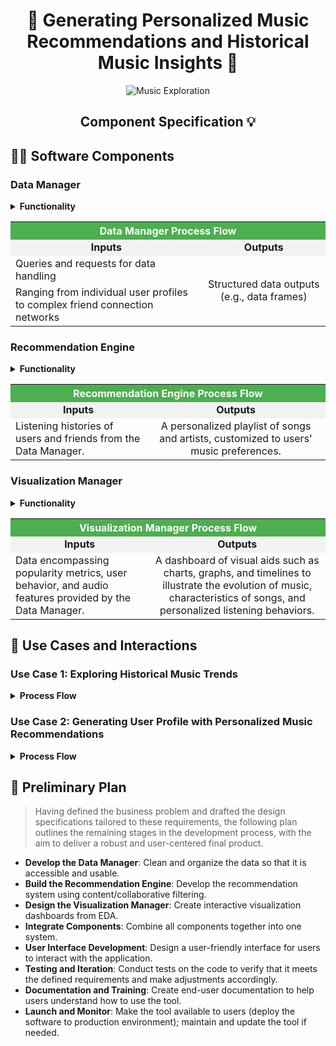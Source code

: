 <h1 align="center">🎵 Generating Personalized Music Recommendations and Historical Music Insights 🎵</h1>

<p align="center">
  <img src="../image/banner.png" alt="Music Exploration">
</p>
<h2 align="center"> Component Specification 💡</h2>



## 👩‍💻 Software Components

### Data Manager

<details>
<summary><b>Functionality</b></summary>
<p>This component manages all interactions with datasets including Spotify Dataset, Dummy User Data, User-Songs, and User-Friends data. It executes queries, filters, and aggregates data to meet various requirements.</p>
</details>

<table>
  <tr>
    <th colspan="2" style="text-align:center;background-color:#4CAF50;color:white;">Data Manager Process Flow</th>
  </tr>
  <tr>
    <td style="background-color:#f2f2f2;text-align:center;"><b>Inputs</b></td>
    <td style="background-color:#f2f2f2;text-align:center;"><b>Outputs</b></td>
  </tr>
  <tr>
    <td>Queries and requests for data handling</td>
    <td rowspan="2" style="vertical-align:middle;text-align:center;">Structured data outputs (e.g., data frames)</td>
  </tr>
  <tr>
    <td>Ranging from individual user profiles to complex friend connection networks</td>
  </tr>
</table>


### Recommendation Engine

<details>
<summary ><b>Functionality</b></summary>
<p>The core of the system is the Recommendation Engine, which utilizes collaborative filtering to produce music suggestions. It takes into account user preferences and social connections to generate relevant song and artist recommendations.</p>
</details>
<table>
  <tr>
    <th colspan="2" style="text-align:center;background-color:#4CAF50;color:white;">Recommendation Engine Process Flow</th>
  </tr>
  <tr>
    <td style="background-color:#f2f2f2;text-align:center;"><b>Inputs</b></td>
    <td style="background-color:#f2f2f2;text-align:center;"><b>Outputs</b></td>
  </tr>
  <tr>
    <td>Listening histories of users and friends from the Data Manager.</td>
    <td rowspan="2" style="vertical-align:middle;text-align:center;">A personalized playlist of songs and artists, customized to users' music preferences.</td>
  </tr>
</table>



### Visualization Manager

<details>
<summary><b>Functionality</b></summary>
<p>This component focuses on creating visual narratives from data, by transforming data into visualizations that highlights music trends, listening behaviors, and audio feature analysis, to engage and inform the users.</p>
</details>

<table>
  <tr>
    <th colspan="2" style="text-align:center;background-color:#4CAF50;color:white;">Visualization Manager Process Flow</th>
  </tr>
  <tr>
    <td style="background-color:#f2f2f2;text-align:center;"><b>Inputs</b></td>
    <td style="background-color:#f2f2f2;text-align:center;"><b>Outputs</b></td>
  </tr>
  <tr>
    <td>Data encompassing popularity metrics, user behavior, and audio features provided by the Data Manager.</td>
    <td rowspan="2" style="vertical-align:middle;text-align:center;">A dashboard of visual aids such as charts, graphs, and timelines to illustrate the evolution of music, characteristics of songs, and personalized listening behaviors.</td>
  </tr>
</table>
 


## 🧬 Use Cases and Interactions  

### Use Case 1: Exploring Historical Music Trends

<details>
<summary><b>Process Flow</b></summary>
<div class="use-case-content">
  <p>The process flow is designed to guide the user through a seamless and educational journey in music discovery:</p>
  <ol class="use-case-list">
    <li><span class="step">User Access:</span> Upon accessing the platform, the user is introduced to a dashboard highlighting various music exploration features.</li>
    <li><span class="step">Trend Selection:</span> The user selects a time period or genre to explore historical music trends.</li>
    <li><span class="step">Data Retrieval:</span> The Data Manager queries the database for relevant historical data.</li>
    <li><span class="step">Trend Analysis:</span> The retrieved data is processed to highlight key trends and significant musical milestones.</li>
    <li><span class="step">Visual Representation:</span> The Visualization Manager generates interactive charts and graphs that depict the evolution of music during the chosen period or within the selected genre.</li>
    <li><span class="step">Interactive Learning:</span> The user interacts with the visual data, discovering influential artists, landmark albums, and pivotal songs.</li>
    <li><span class="step">Feedback Mechanism:</span> The user can provide feedback or save their historical exploration to their profile for future reference.</li>
  </ol>
</div>
</details>

### Use Case 2: Generating User Profile with Personalized Music Recommendations

<details>
<summary><b>Process Flow</b></summary>
<div class="use-case-content">
  <p>The process flow is designed to guide the user through a seamless and educational journey in music discovery:</p>
  <ol class="use-case-list">
    <li><span class="step">User Login:</span> Initiates a data fetch from the Data Manager.</li>
    <li><span class="step">Data Analysis:</span> The user's data is channeled to the Recommendation Engine.</li>
    <li><span class="step">Generating Recommendations:</span> A tailored music profile is constructed, featuring a selection of songs and artists.</li>
    <li><span class="step">Visual Analytics:</span> The Visualization Manager concurrently receives data to manifest user-specific music preference analytics.</li>
    <li><span class="step">Output Presentation:</span> Users are greeted with an all-encompassing music profile, inclusive of a custom playlist and visual data insights.</li>
  </ol>
</div>
</details>


## 📝 Preliminary Plan

<blockquote>
Having defined the business problem and drafted the design specifications tailored to these requirements, the following plan outlines the remaining stages in the development process, with the aim to deliver a robust and user-centered final product.   
</blockquote>

- **Develop the Data Manager**: Clean and organize the data so that it is accessible and usable.  
- **Build the Recommendation Engine**: Develop the recommendation system using content/collaborative filtering.
- **Design the Visualization Manager**: Create interactive visualization dashboards from EDA. 
- **Integrate Components**: Combine all components together into one system.  
- **User Interface Development**: Design a user-friendly interface for users to interact with the application.      
- **Testing and Iteration**: Conduct tests on the code to verify that it meets the defined requirements and make adjustments accordingly.   
- **Documentation and Training**: Create end-user documentation to help users  understand how to use the tool.    
- **Launch and Monitor**: Make the tool available to users (deploy the software to production environment); maintain and update the tool if needed.   
